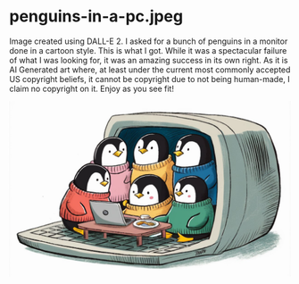 # penguins-in-a-pc.jpeg
Image created using DALL-E 2.
I asked for a bunch of penguins in a monitor done in a cartoon style.
This is what I got. While it was a spectacular failure of what I was looking for, it was an amazing success in its own right.
As it is AI Generated art where, at least under the current most commonly accepted US copyright beliefs, it cannot be copyright due to not being human-made, I claim no copyright on it.
Enjoy as you see fit!

![penguins-in-a-pc](penguins-in-a-pc.jpeg)

